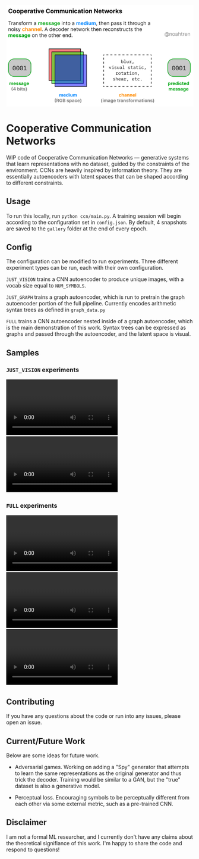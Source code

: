 ![Cooperative Communication Networks](/media/ccn.png)

# Cooperative Communication Networks

WIP code of Cooperative Communication Networks — generative systems that learn
representations with no dataset, guided by the constraints of the environment.
CCNs are heavily inspired by information theory. They are essentially
autoencoders with latent spaces that can be shaped according to different
constraints.

## Usage

To run this locally, run `python ccn/main.py`. A training session will begin
according to the configuration set in `config.json`. By default, 4 snapshots
are saved to the `gallery` folder at the end of every epoch.

## Config

The configuration can be modified to run experiments. Three different
experiment types can be run, each with their own configuration.

`JUST_VISION` trains a CNN autoencoder to produce unique images, with a vocab
size equal to `NUM_SYMBOLS`.

`JUST_GRAPH` trains a graph autoencoder, which is run to pretrain the graph
autoencoder portion of the full pipeline. Currently encodes arithmetic syntax
trees as defined in `graph_data.py` 

`FULL` trains a CNN autoencoder nested inside of a graph autoencoder, which is
the main demonstration of this work. Syntax trees can be expressed as graphs
and passed through the autoencoder, and the latent space is visual.

## Samples

### `JUST_VISION` experiments

![](/media/cloud_vision_only_newaug_test_night_animation.mp4)
![](/media/cloud_vision_only_color_animation.mp4)

### `FULL` experiments

![](/media/cloud_full_test_animation.mp4)
![](/media/cloud_full_color_2_animation.mp4)
![](/media/cloud_6node_full_color_animation.mp4)


## Contributing

If you have any questions about the code or run into any issues, please open an
issue.

## Current/Future Work

Below are some ideas for future work.

* Adversarial games. Working on adding a "Spy" generator that attempts to learn
the same representations as the original generator and thus trick the decoder.
Training would be similar to a GAN, but the "true" dataset is also a generative
model.

* Perceptual loss. Encouraging symbols to be perceptually different from each
other via some external metric, such as a pre-trained CNN.

## Disclaimer

I am not a formal ML researcher, and I currently don't have any claims about the
theoretical signifiance of this work. I'm happy to share the code and respond to
questions!
